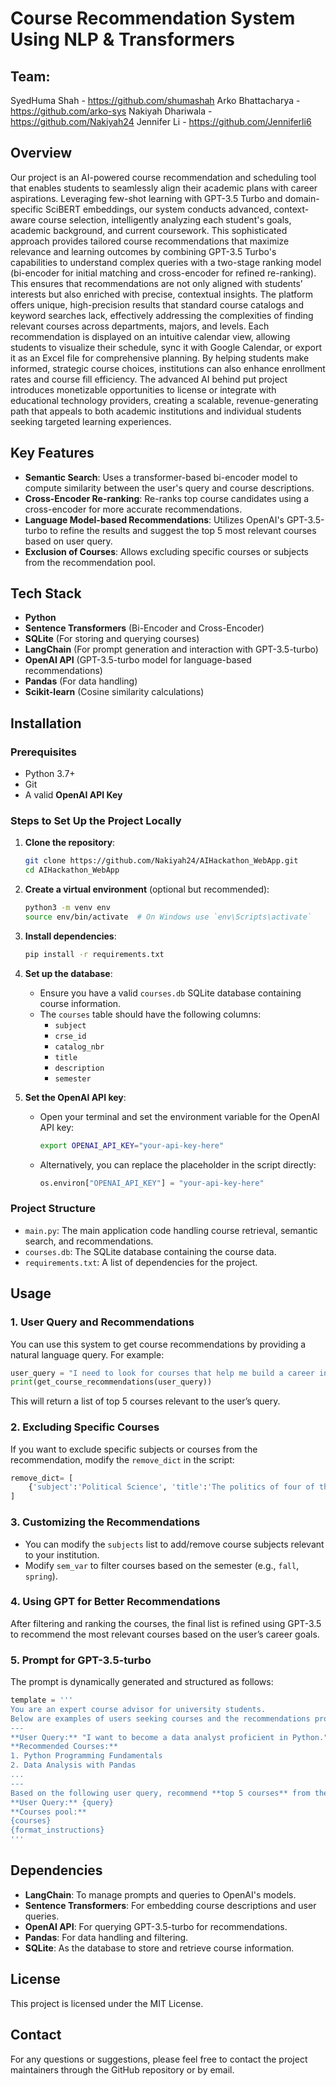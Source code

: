 # **Course Recommendation System Using NLP & Transformers**
## Team: 
SyedHuma Shah - https://github.com/shumashah
Arko Bhattacharya - https://github.com/arko-sys
Nakiyah Dhariwala - https://github.com/Nakiyah24
Jennifer Li - https://github.com/Jenniferli6


## **Overview**

Our project is an AI-powered course recommendation and scheduling tool that enables students to seamlessly align their academic plans with career aspirations. Leveraging few-shot learning with GPT-3.5 Turbo and domain-specific SciBERT embeddings, our system conducts advanced, context-aware course selection, intelligently analyzing each student's goals, academic background, and current coursework. This sophisticated approach provides tailored course recommendations that maximize relevance and learning outcomes by combining GPT-3.5 Turbo's capabilities to understand complex queries with a two-stage ranking model (bi-encoder for initial matching and cross-encoder for refined re-ranking). This ensures that recommendations are not only aligned with students’ interests but also enriched with precise, contextual insights.
The platform offers unique, high-precision results that standard course catalogs and keyword searches lack, effectively addressing the complexities of finding relevant courses across departments, majors, and levels. Each recommendation is displayed on an intuitive calendar view, allowing students to visualize their schedule, sync it with Google Calendar, or export it as an Excel file for comprehensive planning.
By helping students make informed, strategic course choices, institutions can also enhance enrollment rates and course fill efficiency. The advanced AI behind put project  introduces monetizable opportunities to license or integrate with educational technology providers, creating a scalable, revenue-generating path that appeals to both academic institutions and individual students seeking targeted learning experiences.

## **Key Features**

- **Semantic Search**: Uses a transformer-based bi-encoder model to compute similarity between the user's query and course descriptions.
- **Cross-Encoder Re-ranking**: Re-ranks top course candidates using a cross-encoder for more accurate recommendations.
- **Language Model-based Recommendations**: Utilizes OpenAI's GPT-3.5-turbo to refine the results and suggest the top 5 most relevant courses based on user query.
- **Exclusion of Courses**: Allows excluding specific courses or subjects from the recommendation pool.
  
## **Tech Stack**

- **Python**
- **Sentence Transformers** (Bi-Encoder and Cross-Encoder)
- **SQLite** (For storing and querying courses)
- **LangChain** (For prompt generation and interaction with GPT-3.5-turbo)
- **OpenAI API** (GPT-3.5-turbo model for language-based recommendations)
- **Pandas** (For data handling)
- **Scikit-learn** (Cosine similarity calculations)

## **Installation**

### **Prerequisites**

- Python 3.7+
- Git
- A valid **OpenAI API Key**
  
### **Steps to Set Up the Project Locally**

1. **Clone the repository**:
   ```bash
   git clone https://github.com/Nakiyah24/AIHackathon_WebApp.git
   cd AIHackathon_WebApp
   ```

2. **Create a virtual environment** (optional but recommended):
   ```bash
   python3 -m venv env
   source env/bin/activate  # On Windows use `env\Scripts\activate`
   ```

3. **Install dependencies**:
   ```bash
   pip install -r requirements.txt
   ```

4. **Set up the database**:
   - Ensure you have a valid `courses.db` SQLite database containing course information.
   - The `courses` table should have the following columns:
     - `subject`
     - `crse_id`
     - `catalog_nbr`
     - `title`
     - `description`
     - `semester`

5. **Set the OpenAI API key**:
   - Open your terminal and set the environment variable for the OpenAI API key:
     ```bash
     export OPENAI_API_KEY="your-api-key-here"
     ```
   - Alternatively, you can replace the placeholder in the script directly:
     ```python
     os.environ["OPENAI_API_KEY"] = "your-api-key-here"
     ```

### **Project Structure**

- `main.py`: The main application code handling course retrieval, semantic search, and recommendations.
- `courses.db`: The SQLite database containing the course data.
- `requirements.txt`: A list of dependencies for the project.

## **Usage**

### **1. User Query and Recommendations**

You can use this system to get course recommendations by providing a natural language query. For example:

```python
user_query = "I need to look for courses that help me build a career in data science and ML and work as a Machine learning engineer in biomed."
print(get_course_recommendations(user_query))
```

This will return a list of top 5 courses relevant to the user’s query.

### **2. Excluding Specific Courses**

If you want to exclude specific subjects or courses from the recommendation, modify the `remove_dict` in the script:

```python
remove_dict= [
    {'subject':'Political Science', 'title':'The politics of four of the United States principal racial minority groups'}
]
```

### **3. Customizing the Recommendations**

- You can modify the `subjects` list to add/remove course subjects relevant to your institution.
- Modify `sem_var` to filter courses based on the semester (e.g., `fall`, `spring`).

### **4. Using GPT for Better Recommendations**

After filtering and ranking the courses, the final list is refined using GPT-3.5 to recommend the most relevant courses based on the user’s career goals.

### **5. Prompt for GPT-3.5-turbo**

The prompt is dynamically generated and structured as follows:

```python
template = '''
You are an expert course advisor for university students.
Below are examples of users seeking courses and the recommendations provided:
---
**User Query:** "I want to become a data analyst proficient in Python."
**Recommended Courses:**
1. Python Programming Fundamentals
2. Data Analysis with Pandas
...
---
Based on the following user query, recommend **top 5 courses** from the courses pool that would best suit their needs.
**User Query:** {query}
**Courses pool:**
{courses}
{format_instructions}
'''
```

## **Dependencies**

- **LangChain**: To manage prompts and queries to OpenAI's models.
- **Sentence Transformers**: For embedding course descriptions and user queries.
- **OpenAI API**: For querying GPT-3.5-turbo for recommendations.
- **Pandas**: For data handling and filtering.
- **SQLite**: As the database to store and retrieve course information.

## **License**

This project is licensed under the MIT License.

## **Contact**

For any questions or suggestions, please feel free to contact the project maintainers through the GitHub repository or by email.

